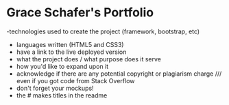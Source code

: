 # Grace Schafer's Portfolio

-technologies used to create the project (framework, bootstrap, etc)
- languages written (HTML5 and CSS3)
- have a link to the live deployed version 
- what the project does / what purpose does it serve 
- how you'd like to expand upon it
- acknowledge if there are any potential copyright or plagiarism charge /// even if you got code from Stack Overflow 
- don't forget your mockups!
- the # makes titles in the readme